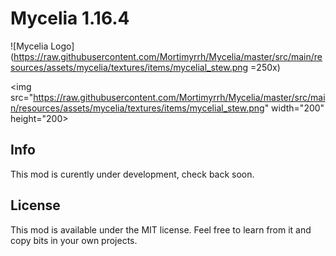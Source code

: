# Mycelia 1.16.4

![Mycelia Logo](https://raw.githubusercontent.com/Mortimyrrh/Mycelia/master/src/main/resources/assets/mycelia/textures/items/mycelial_stew.png =250x)

<img src="https://raw.githubusercontent.com/Mortimyrrh/Mycelia/master/src/main/resources/assets/mycelia/textures/items/mycelial_stew.png" width="200" height="200>

## Info

This mod is curently under development, check back soon.



## License

This mod is available under the MIT license. Feel free to learn from it and copy bits in your own projects.
